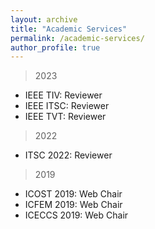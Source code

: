```yaml
---
layout: archive
title: "Academic Services"
permalink: /academic-services/
author_profile: true
---
```


>2023
- IEEE TIV: Reviewer
- IEEE ITSC: Reviewer
- IEEE TVT: Reviewer

>2022
- ITSC 2022: Reviewer

>2019 
- ICOST 2019: Web Chair
- ICFEM 2019: Web Chair
- ICECCS 2019: Web Chair
